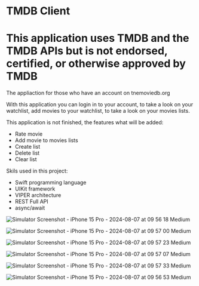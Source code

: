 # TMDB Client

# This application uses TMDB and the TMDB APIs but is not endorsed, certified, or otherwise approved by TMDB

The appliaction for those who have an account on tnemoviedb.org 

With this application you can login in to your account, to take a look on your watchlist, add movies to your watchlist, to take a look on your movies lists.

This application is not finished, the features what will be added: 
  - Rate movie
  - Add movie to movies lists
  - Create list
  - Delete list
  - Clear list

Skils used in this project:
 - Swift programming language
 - UIKit framework
 - VIPER architecture
 - REST Full API
 - async/await

![Simulator Screenshot - iPhone 15 Pro - 2024-08-07 at 09 56 18 Medium](https://github.com/user-attachments/assets/30ce2241-4806-40a4-b2ec-236274b2d5b6)


![Simulator Screenshot - iPhone 15 Pro - 2024-08-07 at 09 57 00 Medium](https://github.com/user-attachments/assets/390d512c-2474-4787-a2a7-b74c5bf7140e)


![Simulator Screenshot - iPhone 15 Pro - 2024-08-07 at 09 57 23 Medium](https://github.com/user-attachments/assets/24f28af1-b51e-4927-a9ef-cf25a7c07d8d)


![Simulator Screenshot - iPhone 15 Pro - 2024-08-07 at 09 57 07 Medium](https://github.com/user-attachments/assets/1f42fa26-b83d-440f-b4f8-3889de772e04)


![Simulator Screenshot - iPhone 15 Pro - 2024-08-07 at 09 57 33 Medium](https://github.com/user-attachments/assets/b944fac7-d057-4c0a-82df-69f58efdeeab)


![Simulator Screenshot - iPhone 15 Pro - 2024-08-07 at 09 56 53 Medium](https://github.com/user-attachments/assets/6b217753-6876-44b4-afba-dc8589b2f23a)

